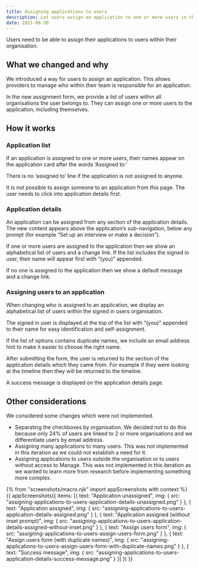 ```yaml
---
title: Assigning applications to users
description: Let users assign an application to one or more users in their organisation
date: 2021-06-30
---
```


Users need to be able to assign their applications to users within their organisation.

## What we changed and why

We introduced a way for users to assign an application. This allows providers to manage who within their team is responsible for an application.

In the new assignment form, we provide a list of users within all organisations the user belongs to. They can assign one or more users to the application, including themselves.

## How it works

### Application list

If an application is assigned to one or more users, their names appear on the application card after the words ‘Assigned to:’

There is no ‘assigned to’ line if the application is not assigned to anyone.

It is not possible to assign someone to an application from this page. The user needs to click into application details first.

### Application details

An application can be assigned from any section of the application details. The new content appears above the application’s sub-navigation, below any prompt (for example “Set up an interview or make a decision”).

If one or more users are assigned to the application then we show an alphabetical list of users and a change link. If the list includes the signed in user, their name will appear first with “(you)” appended.

If no one is assigned to the application then we show a default message and a change link.

### Assigning users to an application

When changing who is assigned to an application, we display an alphabetical list of users within the signed in users organisation.

The signed in user is displayed at the top of the list with “(you)” appended to their name for easy identification and self-assignment.

If the list of options contains duplicate names, we include an email address hint to make it easier to choose the right name.

After submitting the form, the user is returned to the section of the application details which they came from. For example if they were looking at the timeline then they will be returned to the timeline.

A success message is displayed on the application details page.

## Other considerations

We considered some changes which were not implemented.

- Separating the checkboxes by organisation. We decided not to do this because only 24% of users are linked to 2 or more organisations and we differentiate users by email address.
- Assigning many applications to many users. This was not implemented in this iteration as we could not establish a need for it.
- Assigning applications to users outside the organisation or to users without access to Manage. This was not implemented in this iteration as we wanted to learn more from research before implementing something more complex.

{% from "screenshots/macro.njk" import appScreenshots with context %}
{{ appScreenshots({
  items: [{
    text: "Application unassigned",
    img: {
      src: "assigning-applications-to-users-application-details-unassigned.png"
    }
  }, {
    text: "Application assigned",
    img: {
      src: "assigning-applications-to-users-application-details-assigned.png"
    }
  }, {
    text: "Application assigned (without inset prompt)",
    img: {
      src: "assigning-applications-to-users-application-details-assigned-without-inset.png"
    }
  }, {
    text: "Assign users form",
    img: {
      src: "assigning-applications-to-users-assign-users-form.png"
    }
  }, {
    text: "Assign users form (with duplicate names)",
    img: {
      src: "assigning-applications-to-users-assign-users-form-with-duplicate-names.png"
    }
  }, {
    text: "Success message",
    img: {
      src: "assigning-applications-to-users-application-details-success-message.png"
    }
  }]
}) }}

